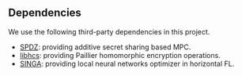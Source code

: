 ## Dependencies

We use the following third-party dependencies in this project.
 * [SPDZ](https://github.com/data61/MP-SPDZ): providing additive secret sharing based MPC.
 * [libhcs](https://github.com/tiehuis/libhcs): providing Paillier homomorphic
  encryption operations.
 * [SINGA](https://singa.apache.org/): providing local neural networks optimizer in horizontal FL.